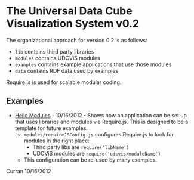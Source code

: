 # The Universal Data Cube Visualization System v0.2

The organizational approach for version 0.2 is as follows:

 * `lib` contains third party libraries
 * `modules` contains UDCViS modules
 * `examples` contains example applications that use those modules
 * `data` contains RDF data used by examples

Require.js is used for scalable modular coding.

## Examples

 * [Hello Modules](./examples/helloModules) - 10/16/2012 - Shows how 
   an application can be set up that uses libraries and modules via
   Require.js. This is designed to be a template for future examples.
    * `modules/requireJSConfig.js` configures Require.js to look for modules 
      in the right place:
        * Third party libs are `require('libName')`
        * UDCViS modules are `require('udcvis/moduleName')`
    * This configuration can be re-used by many examples.

Curran 10/16/2012
